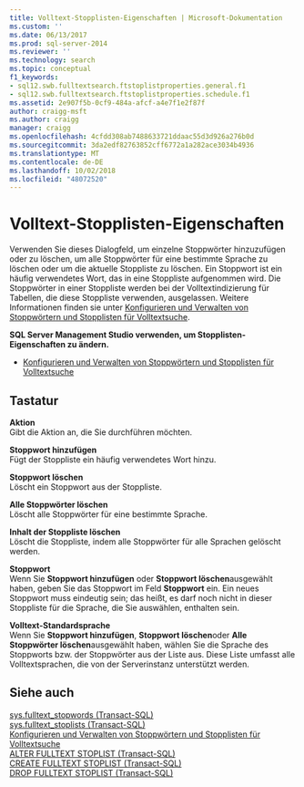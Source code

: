 ```yaml
---
title: Volltext-Stopplisten-Eigenschaften | Microsoft-Dokumentation
ms.custom: ''
ms.date: 06/13/2017
ms.prod: sql-server-2014
ms.reviewer: ''
ms.technology: search
ms.topic: conceptual
f1_keywords:
- sql12.swb.fulltextsearch.ftstoplistproperties.general.f1
- sql12.swb.fulltextsearch.ftstoplistproperties.schedule.f1
ms.assetid: 2e907f5b-0cf9-484a-afcf-a4e7f1e2f87f
author: craigg-msft
ms.author: craigg
manager: craigg
ms.openlocfilehash: 4cfdd308ab7488633721ddaac55d3d926a276b0d
ms.sourcegitcommit: 3da2edf82763852cff6772a1a282ace3034b4936
ms.translationtype: MT
ms.contentlocale: de-DE
ms.lasthandoff: 10/02/2018
ms.locfileid: "48072520"
---
```

# <a name="full-text-stoplist-properties"></a>Volltext-Stopplisten-Eigenschaften
  Verwenden Sie dieses Dialogfeld, um einzelne Stoppwörter hinzuzufügen oder zu löschen, um alle Stoppwörter für eine bestimmte Sprache zu löschen oder um die aktuelle Stoppliste zu löschen. Ein Stoppwort ist ein häufig verwendetes Wort, das in eine Stoppliste aufgenommen wird. Die Stoppwörter in einer Stoppliste werden bei der Volltextindizierung für Tabellen, die diese Stoppliste verwenden, ausgelassen. Weitere Informationen finden sie unter [Konfigurieren und Verwalten von Stoppwörtern und Stopplisten für Volltextsuche](../relational-databases/search/full-text-search.md).  
  
 **SQL Server Management Studio verwenden, um Stopplisten-Eigenschaften zu ändern.**  
  
-   [Konfigurieren und Verwalten von Stoppwörtern und Stopplisten für Volltextsuche](../relational-databases/search/full-text-search.md)  
  
## <a name="options"></a>Tastatur  
 **Aktion**  
 Gibt die Aktion an, die Sie durchführen möchten.  
  
 **Stoppwort hinzufügen**  
 Fügt der Stoppliste ein häufig verwendetes Wort hinzu.  
  
 **Stoppwort löschen**  
 Löscht ein Stoppwort aus der Stoppliste.  
  
 **Alle Stoppwörter löschen**  
 Löscht alle Stoppwörter für eine bestimmte Sprache.  
  
 **Inhalt der Stoppliste löschen**  
 Löscht die Stoppliste, indem alle Stoppwörter für alle Sprachen gelöscht werden.  
  
 **Stoppwort**  
 Wenn Sie **Stoppwort hinzufügen** oder **Stoppwort löschen**ausgewählt haben, geben Sie das Stoppwort im Feld **Stoppwort** ein. Ein neues Stoppwort muss eindeutig sein; das heißt, es darf noch nicht in dieser Stoppliste für die Sprache, die Sie auswählen, enthalten sein.  
  
 **Volltext-Standardsprache**  
 Wenn Sie **Stoppwort hinzufügen**, **Stoppwort löschen**oder **Alle Stoppwörter löschen**ausgewählt haben, wählen Sie die Sprache des Stoppworts bzw. der Stoppwörter aus der Liste aus. Diese Liste umfasst alle Volltextsprachen, die von der Serverinstanz unterstützt werden.  
  
## <a name="see-also"></a>Siehe auch  
 [sys.fulltext_stopwords &#40;Transact-SQL&#41;](/sql/relational-databases/system-catalog-views/sys-fulltext-stopwords-transact-sql)   
 [sys.fulltext_stoplists &#40;Transact-SQL&#41;](/sql/relational-databases/system-catalog-views/sys-fulltext-stoplists-transact-sql)   
 [Konfigurieren und Verwalten von Stoppwörtern und Stopplisten für Volltextsuche](../relational-databases/search/full-text-search.md)   
 [ALTER FULLTEXT STOPLIST &#40;Transact-SQL&#41;](/sql/t-sql/statements/alter-fulltext-stoplist-transact-sql)   
 [CREATE FULLTEXT STOPLIST &#40;Transact-SQL&#41;](/sql/t-sql/statements/create-fulltext-stoplist-transact-sql)   
 [DROP FULLTEXT STOPLIST &#40;Transact-SQL&#41;](/sql/t-sql/statements/drop-fulltext-stoplist-transact-sql)  
  
  

